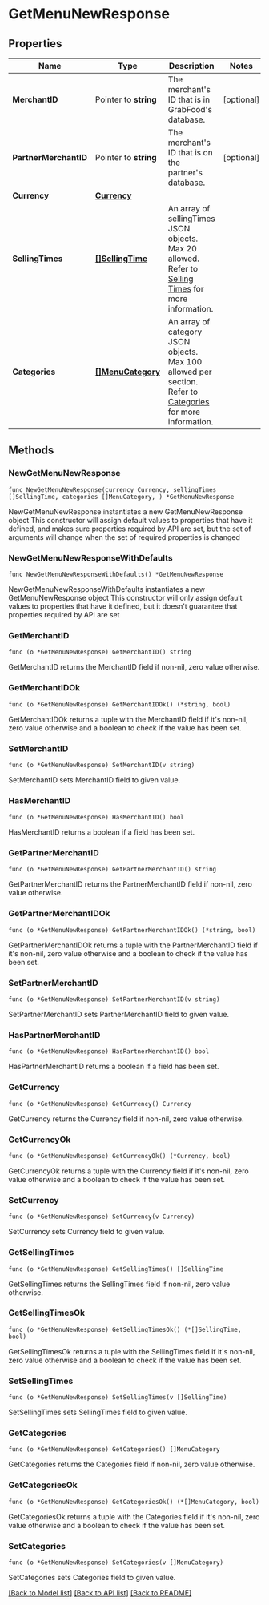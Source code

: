 # GetMenuNewResponse

## Properties

Name | Type | Description | Notes
------------ | ------------- | ------------- | -------------
**MerchantID** | Pointer to **string** | The merchant&#39;s ID that is in GrabFood&#39;s database. | [optional] 
**PartnerMerchantID** | Pointer to **string** | The merchant&#39;s ID that is on the partner&#39;s database. | [optional] 
**Currency** | [**Currency**](Currency.md) |  | 
**SellingTimes** | [**[]SellingTime**](SellingTime.md) | An array of sellingTimes JSON objects. Max 20 allowed. Refer to [Selling Times](#selling-times) for more information. | 
**Categories** | [**[]MenuCategory**](MenuCategory.md) | An array of category JSON objects. Max 100 allowed per section. Refer to [Categories](#categories) for more information. | 

## Methods

### NewGetMenuNewResponse

`func NewGetMenuNewResponse(currency Currency, sellingTimes []SellingTime, categories []MenuCategory, ) *GetMenuNewResponse`

NewGetMenuNewResponse instantiates a new GetMenuNewResponse object
This constructor will assign default values to properties that have it defined,
and makes sure properties required by API are set, but the set of arguments
will change when the set of required properties is changed

### NewGetMenuNewResponseWithDefaults

`func NewGetMenuNewResponseWithDefaults() *GetMenuNewResponse`

NewGetMenuNewResponseWithDefaults instantiates a new GetMenuNewResponse object
This constructor will only assign default values to properties that have it defined,
but it doesn't guarantee that properties required by API are set

### GetMerchantID

`func (o *GetMenuNewResponse) GetMerchantID() string`

GetMerchantID returns the MerchantID field if non-nil, zero value otherwise.

### GetMerchantIDOk

`func (o *GetMenuNewResponse) GetMerchantIDOk() (*string, bool)`

GetMerchantIDOk returns a tuple with the MerchantID field if it's non-nil, zero value otherwise
and a boolean to check if the value has been set.

### SetMerchantID

`func (o *GetMenuNewResponse) SetMerchantID(v string)`

SetMerchantID sets MerchantID field to given value.

### HasMerchantID

`func (o *GetMenuNewResponse) HasMerchantID() bool`

HasMerchantID returns a boolean if a field has been set.

### GetPartnerMerchantID

`func (o *GetMenuNewResponse) GetPartnerMerchantID() string`

GetPartnerMerchantID returns the PartnerMerchantID field if non-nil, zero value otherwise.

### GetPartnerMerchantIDOk

`func (o *GetMenuNewResponse) GetPartnerMerchantIDOk() (*string, bool)`

GetPartnerMerchantIDOk returns a tuple with the PartnerMerchantID field if it's non-nil, zero value otherwise
and a boolean to check if the value has been set.

### SetPartnerMerchantID

`func (o *GetMenuNewResponse) SetPartnerMerchantID(v string)`

SetPartnerMerchantID sets PartnerMerchantID field to given value.

### HasPartnerMerchantID

`func (o *GetMenuNewResponse) HasPartnerMerchantID() bool`

HasPartnerMerchantID returns a boolean if a field has been set.

### GetCurrency

`func (o *GetMenuNewResponse) GetCurrency() Currency`

GetCurrency returns the Currency field if non-nil, zero value otherwise.

### GetCurrencyOk

`func (o *GetMenuNewResponse) GetCurrencyOk() (*Currency, bool)`

GetCurrencyOk returns a tuple with the Currency field if it's non-nil, zero value otherwise
and a boolean to check if the value has been set.

### SetCurrency

`func (o *GetMenuNewResponse) SetCurrency(v Currency)`

SetCurrency sets Currency field to given value.


### GetSellingTimes

`func (o *GetMenuNewResponse) GetSellingTimes() []SellingTime`

GetSellingTimes returns the SellingTimes field if non-nil, zero value otherwise.

### GetSellingTimesOk

`func (o *GetMenuNewResponse) GetSellingTimesOk() (*[]SellingTime, bool)`

GetSellingTimesOk returns a tuple with the SellingTimes field if it's non-nil, zero value otherwise
and a boolean to check if the value has been set.

### SetSellingTimes

`func (o *GetMenuNewResponse) SetSellingTimes(v []SellingTime)`

SetSellingTimes sets SellingTimes field to given value.


### GetCategories

`func (o *GetMenuNewResponse) GetCategories() []MenuCategory`

GetCategories returns the Categories field if non-nil, zero value otherwise.

### GetCategoriesOk

`func (o *GetMenuNewResponse) GetCategoriesOk() (*[]MenuCategory, bool)`

GetCategoriesOk returns a tuple with the Categories field if it's non-nil, zero value otherwise
and a boolean to check if the value has been set.

### SetCategories

`func (o *GetMenuNewResponse) SetCategories(v []MenuCategory)`

SetCategories sets Categories field to given value.



[[Back to Model list]](../README.md#documentation-for-models) [[Back to API list]](../README.md#documentation-for-api-endpoints) [[Back to README]](../README.md)



